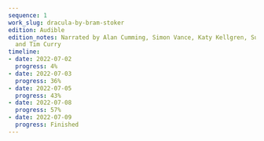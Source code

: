 ```yaml
---
sequence: 1
work_slug: dracula-by-bram-stoker
edition: Audible
edition_notes: Narrated by Alan Cumming, Simon Vance, Katy Kellgren, Susan Duerden,
  and Tim Curry
timeline:
- date: 2022-07-02
  progress: 4%
- date: 2022-07-03
  progress: 36%
- date: 2022-07-05
  progress: 43%
- date: 2022-07-08
  progress: 57%
- date: 2022-07-09
  progress: Finished
---
```


